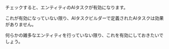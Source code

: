 チェックすると、エンティティのAIタスクが有効になります。

これが有効になっていない限り、AIタスクビルダーで定義されたAIタスクは効果がありません。

何らかの雑多なエンティティを行っていない限り、これを有効にしておきたいでしょう。